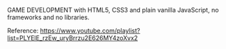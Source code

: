 GAME DEVELOPMENT with HTML5, CSS3 and plain vanilla JavaScript, no frameworks and no libraries. 

Reference: https://www.youtube.com/playlist?list=PLYElE_rzEw_uryBrrzu2E626MY4zoXvx2